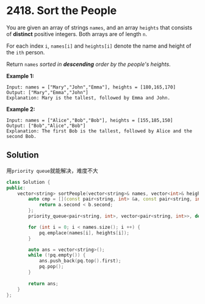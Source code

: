# 2418. Sort the People

You are given an array of strings `names`, and an array `heights` that consists of **distinct** positive integers. Both arrays are of length `n`.

For each index `i`, `names[i]` and `heights[i]` denote the name and height of the `ith` person.

Return `names` *sorted in **descending** order by the people's heights*.

 

**Example 1:**

```
Input: names = ["Mary","John","Emma"], heights = [180,165,170]
Output: ["Mary","Emma","John"]
Explanation: Mary is the tallest, followed by Emma and John.
```

**Example 2:**

```
Input: names = ["Alice","Bob","Bob"], heights = [155,185,150]
Output: ["Bob","Alice","Bob"]
Explanation: The first Bob is the tallest, followed by Alice and the second Bob.
```

 ## Solution

用`priority queue`就能解决，难度不大

```c++
class Solution {
public:
    vector<string> sortPeople(vector<string>& names, vector<int>& heights) {
        auto cmp = [](const pair<string, int> &a, const pair<string, int> &b) {
            return a.second < b.second;
        };
        priority_queue<pair<string, int>, vector<pair<string, int>>, decltype(cmp)> pq(cmp);

        for (int i = 0; i < names.size(); i ++) {
            pq.emplace(names[i], heights[i]);
        }

        auto ans = vector<string>();
        while (!pq.empty()) {
            ans.push_back(pq.top().first);
            pq.pop();
        }
        
        return ans;
    }
};
```


